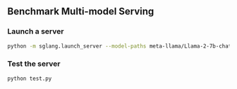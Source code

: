 ## Benchmark Multi-model Serving

### Launch a server
```bash
python -m sglang.launch_server --model-paths meta-llama/Llama-2-7b-chat-hf mistralai/Mistral-7B-Instruct-v0.2 --port 30000   --disable-cuda-graph --load-format dummy --mem-fraction-statics 0.48 0.8
```

### Test the server
```bash
python test.py
```